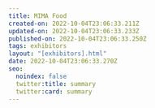 ```yaml
---
title: MIMA Food
created-on: 2022-10-04T23:06:33.211Z
updated-on: 2022-10-04T23:06:33.233Z
published-on: 2022-10-04T23:06:33.250Z
tags: exhibitors
layout: "[exhibitors].html"
date: 2022-10-04T23:06:33.270Z
seo:
  noindex: false
  twitter:title: summary
  twitter:card: summary
---
```


